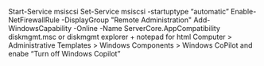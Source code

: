 Start-Service msiscsi
Set-Service msiscsi -startuptype “automatic”
Enable-NetFirewallRule -DisplayGroup "Remote Administration"
Add-WindowsCapability -Online -Name ServerCore.AppCompatibility
diskmgmt.msc or diskmgmt
explorer + notepad for html
Computer > Administrative Templates > Windows Components > Windows CoPilot and enabe “Turn off Windows Copilot”
